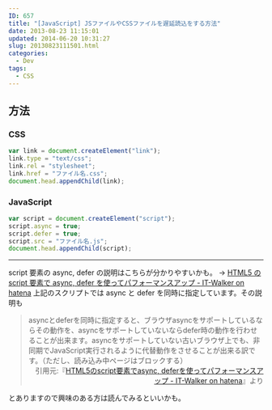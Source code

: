 ```yaml
---
ID: 657
title: "[JavaScript] JSファイルやCSSファイルを遅延読込をする方法"
date: 2013-08-23 11:15:01
updated: 2014-06-20 10:31:27
slug: 20130823111501.html
categories:
  - Dev
tags:
  - CSS
---
```


<!--more-->

## 方法

### CSS

```javascript
var link = document.createElement("link");
link.type = "text/css";
link.rel = "stylesheet";
link.href = "ファイル名.css";
document.head.appendChild(link);
```

### JavaScript

```javascript
var script = document.createElement("script");
script.async = true;
script.defer = true;
script.src = "ファイル名.js";
document.head.appendChild(script);
```

---

script 要素の async, defer の説明はこちらが分かりやすいかも。
→ <a href="http://goo.gl/eKQpd" target="_blank">HTML5 の script 要素で async, defer を使ってパフォーマンスアップ - IT-Walker on hatena</a>
上記のスクリプトでは async と defer を同時に指定しています。その説明も

<blockquote>asyncとdeferを同時に指定すると、ブラウザasyncをサポートしているならその動作を、asyncをサポートしていないならdefer時の動作を行わせることが出来ます。asyncをサポートしていない古いブラウザ上でも、非同期でJavaScript実行されるように代替動作をさせることが出来る訳です。（ただし、読み込み中ページはブロックする）<div align="right">引用元:『<a href="http://d.hatena.ne.jp/Syunpei/20091006" target="_blank">HTML5のscript要素でasync, deferを使ってパフォーマンスアップ - IT-Walker on hatena</a>』より</div></blockquote>
とありますので興味のある方は読んでみるといいかも。
